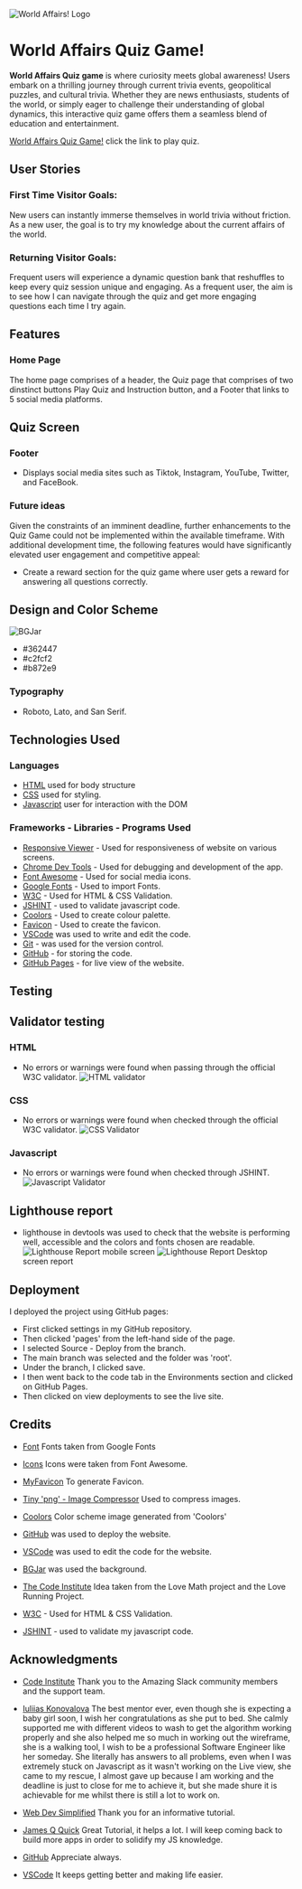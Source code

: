 ![World Affairs! Logo](assets/documentation/homescreen_responsive.png)


# World Affairs Quiz Game!

<strong>World Affairs Quiz game</strong> is where curiosity meets global awareness! Users embark on a thrilling journey through current trivia events, geopolitical puzzles, and cultural trivia. Whether they are news enthusiasts, students of the world, or simply eager to challenge their understanding of global dynamics, this interactive quiz game offers them a seamless blend of education and entertainment. 

[World Affairs Quiz Game!](https://emmy-dare274.github.io/World-Affairs/) click the link to play quiz.

## <strong>User Stories</strong>

### First Time Visitor Goals:
New users can instantly immerse themselves in world trivia without friction. As a new user, the goal is to try my knowledge about the current affairs of the world.

### Returning Visitor Goals:
Frequent users will experience a dynamic question bank that reshuffles to keep every quiz session unique and engaging. As a frequent user, the aim is to see how I can navigate through the quiz and get more engaging questions each time I try again.


## Features

### Home Page
The home page comprises of a header, the Quiz page that comprises of two dinstinct buttons Play Quiz and Instruction button, and a Footer that links to 5 social media platforms.

## Quiz Screen


### Footer

- Displays social media sites such as Tiktok, Instagram, YouTube, Twitter, and FaceBook.


### Future ideas
Given the constraints of an imminent deadline, further enhancements to the Quiz Game could not be implemented within the available timeframe. With additional development time, the following features would have significantly elevated user engagement and competitive appeal:

  - Create a reward section for the quiz game where user gets a reward for answering all questions correctly.


## Design and Color Scheme

![BGJar](assets/documentation/bgjar_background.png)

- #362447
- #c2fcf2
- #b872e9


### Typography

- Roboto, Lato, and San Serif.


## Technologies Used

### Languages

- [HTML](https://developer.mozilla.org/en-US/docs/Web/HTML) used for body structure
- [CSS](https://developer.mozilla.org/en-US/docs/Web/css) used for styling.
- [Javascript](https://developer.mozilla.org/en-US/docs/Web/JavaScript) user for interaction with the DOM

### Frameworks - Libraries - Programs Used

- [Responsive Viewer](https://try.responsiveviewer.org/) - Used for responsiveness of website on various screens.
- [Chrome Dev Tools](https://developer.chrome.com/docs/devtools/) - Used for debugging and development of the app.
- [Font Awesome](https://fontawesome.com/) - Used for social media icons.
- [Google Fonts](https://fonts.google.com/) - Used to import Fonts.
- [W3C](https://www.w3.org/) - Used for HTML & CSS Validation.
- [JSHINT](https://jshint.com/) - used to validate javascript code.
- [Coolors](https://coolors.co/) - Used to create colour palette.
- [Favicon](https://favicon.io/) - Used to create the favicon.
- [VSCode](https://code.visualstudio.com/) was used to write and edit the code.
- [Git](https://git-scm.com/) - was used for the version control.
- [GitHub](https://github.com/) - for storing the code.
- [GitHub Pages](https://pages.github.com/) - for live view of the website.


## Testing

## Validator testing
### HTML
- No errors or warnings were found when passing through the official W3C validator.
![HTML validator](assets/documentation/html_validator.png)

### CSS
- No errors or warnings were found when checked through the official W3C validator.
![CSS Validator](assets/documentation/css_validator.png)


### Javascript
- No errors or warnings were found when checked through JSHINT.
![Javascript Validator](assets/documentation/js_hint-validator.png)

## Lighthouse report

- lighthouse in devtools was used to check that the website is performing well, accessible and the colors and fonts chosen are readable.
![Lighthouse Report](assets/documentation/Lighthouse_report.png) mobile screen
![Lighthouse Report](assets/documentation/desktopView_Lighthouse_report.png) Desktop screen report

## Deployment

I deployed the project using GitHub pages:

- First clicked settings in my GitHub repository.
- Then clicked 'pages' from the left-hand side of the page.
- I selected Source - Deploy from the branch.
- The main branch was selected and the folder was 'root'.
- Under the branch, I clicked save.
- I then went back to the code tab in the Environments section and clicked on GitHub Pages.
- Then clicked on view deployments to see the live site.


## Credits

- [Font](https://fonts.google.com/) Fonts taken from Google Fonts

- [Icons](https://fontawesome.com/icons) Icons were taken from Font Awesome.

- [MyFavicon](https://favicon.io/favicon-generator/) To generate Favicon.

- [Tiny 'png' - Image Compressor](https://tinypng.com/) Used to compress images.

- [Coolors](https://coolors.co/) Color scheme image generated from 'Coolors'

- [GitHub](https://github.com/) was used to deploy the website.

- [VSCode](https://code.visualstudio.com/) was used to edit the code for the website.

- [BGJar](https://bgjar.com/#google_vignette) was used the background.

- [The Code Institute](https://github.com/Code-Institute-Org) Idea taken from the Love Math project and the Love Running Project.

- [W3C](https://www.w3.org/) - Used for HTML & CSS Validation.

- [JSHINT](https://jshint.com/) - used to validate my javascript code.


## Acknowledgments

- [Code Institute](https://codeinstitute.net/) Thank you to the Amazing Slack community members and the support team.

- [Iuliias Konovalova](https://github.com/IuliiaKonovalova) The best mentor ever, even though she is expecting a baby girl soon, I wish her congratulations as she put to bed. She calmly supported me with different videos to wash to get the algorithm working properly and she also helped me so much in working out the wireframe, she is a walking tool, I wish to be a professional Software Engineer like her someday. She literally has answers to all problems, even when I was extremely stuck on Javascript as it wasn't working on the Live view, she came to my rescue, I almost gave up because I am working and the deadline is just to close for me to achieve it, but she made shure it is achievable for me whilst there is still a lot to work on.

- [Web Dev Simplified](https://www.youtube.com/watch?v=riDzcEQbX6k&t=1317s) Thank you for an informative tutorial.

- [James Q Quick](https://www.youtube.com/watch?v=rFWbAj40JrQ&list=PLB6wlEeCDJ5Yyh6P2N6Q_9JijB6v4UejF) Great Tutorial, it helps a lot. I will keep coming back to build more apps in order to solidify my JS knowledge.

- [GitHub](https://github.com/) Appreciate always.

- [VSCode](https://code.visualstudio.com/) It keeps getting better and making life easier.

